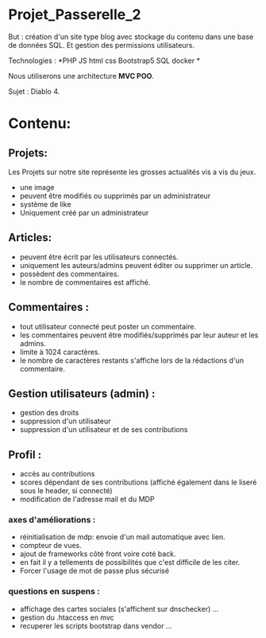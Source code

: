 # Projet_Passerelle_2

But : création d'un site type blog avec stockage du contenu dans une base de données SQL. Et gestion des permissions utilisateurs.

Technologies : *PHP JS html css Bootstrap5 SQL docker *

Nous utiliserons une architecture **MVC POO**.

Sujet : Diablo 4.

# Contenu:

## Projets:
Les Projets sur notre site représente les grosses actualités vis a vis du jeux.
- une image 
- peuvent être modifiés ou supprimés par un administrateur
- système de like
- Uniquement créé par un administrateur

## Articles:
- peuvent être écrit par les utilisateurs connectés.
- uniquement les auteurs/admins peuvent éditer ou supprimer un article.
- possèdent des commentaires.
- le nombre de commentaires est affiché.

## Commentaires :
- tout utilisateur connecté peut poster un commentaire.
- les commentaires peuvent être modifiés/supprimés par leur auteur et les admins.
- limite à 1024 caractères.
- le nombre de caractères restants s'affiche lors de la rédactions d'un commentaire.

## Gestion utilisateurs (admin) :
- gestion des droits
- suppression d'un utilisateur
- suppression d'un utilisateur et de ses contributions 

## Profil :
- accès au contributions
- scores dépendant de ses contributions (affiché également dans le liseré sous le header, si connecté)
- modification de l'adresse mail et du MDP


### axes d'améliorations :

- réinitialisation de mdp: envoie d'un mail automatique avec lien.
- compteur de vues.
- ajout de frameworks côté front voire coté back.
- en fait il y a tellements de possibilités que c'est difficile de les citer.
- Forcer l'usage de mot de passe plus sécurisé


### questions en suspens :

- affichage des cartes sociales (s'affichent sur dnschecker) ...
- gestion du .htaccess en mvc 
- recuperer les scripts bootstrap dans vendor ... 






